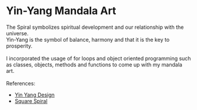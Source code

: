 # Yin-Yang Mandala Art
The Spiral symbolizes spiritual development and our relationship with the universe. <br>
Yin-Yang is the symbol of balance, harmony and that it is the key to prosperity.<br> <br>
I incorporated the usage of for loops and object oriented programming such as classes, objects, methods and functions to come up with my mandala art.<br><br>
References:<br>
- [Yin Yang Design](https://thumbs.dreamstime.com/z/yin-yang-design-7297840.jpg)
- [Square Spiral](https://pythonforfun.in/2020/10/06/square-spiral/)
